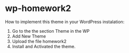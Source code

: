 # wp-homework2

How to implement this theme in your WordPress instalation:

1. Go to the the section Theme in the WP
2. Add New Theme
3. Upload the file homework2
4. Install and Activated the theme.
